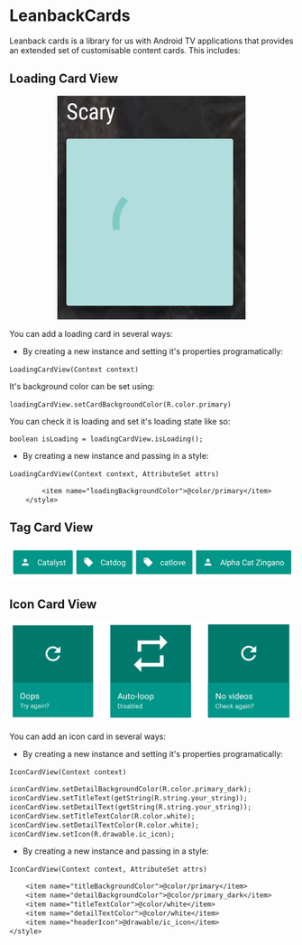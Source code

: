 # LeanbackCards

Leanback cards is a library for us with Android TV applications that provides an extended set of
customisable content cards. This includes:

## Loading Card View

<p align="center">
    <img src="images/loading.gif" alt="Loading Card"/>
</p>

You can add a loading card in several ways:

- By creating a new instance and setting it's properties programatically:

`LoadingCardView(Context context)`

It's background color can be set using:

`loadingCardView.setCardBackgroundColor(R.color.primary)`

You can check it is loading and set it's loading state like so:

```loadingCardView.setLoading(true);
boolean isLoading = loadingCardView.isLoading();
```

- By creating a new instance and passing in a style:

`LoadingCardView(Context context, AttributeSet attrs)`

```<style name="LoadingCardStyle">
        <item name="loadingBackgroundColor">@color/primary</item>
    </style>
```

## Tag Card View

<p align="center">
    <img src="images/tag_card.png" alt="Tag Card"/>
</p>

## Icon Card View

<p align="center">
    <img src="images/icon_card.png" alt="Icon Card"/>
</p>

You can add an icon card in several ways:

- By creating a new instance and setting it's properties programatically:

`IconCardView(Context context)`

```iconCardView.setHeaderBackgroundColor(R.color.primary);
iconCardView.setDetailBackgroundColor(R.color.primary_dark);
iconCardView.setTitleText(getString(R.string.your_string));
iconCardView.setDetailText(getString(R.string.your_string));
iconCardView.setTitleTextColor(R.color.white);
iconCardView.setDetailTextColor(R.color.white);
iconCardView.setIcon(R.drawable.ic_icon);
```

- By creating a new instance and passing in a style:

`IconCardView(Context context, AttributeSet attrs)`

```<style name="IconCardStyle">
    <item name="titleBackgroundColor">@color/primary</item>
    <item name="detailBackgroundColor">@color/primary_dark</item>
    <item name="titleTextColor">@color/white</item>
    <item name="detailTextColor">@color/white</item>
    <item name="headerIcon">@drawable/ic_icon</item>
</style>
```